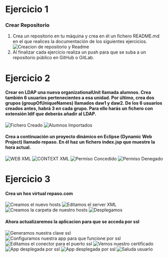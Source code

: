 # Ejercicio 1
### Crear Repositorio
1. Crea un repositorio en tu máquina y crea en él un fichero README.md en el que realices la documentación de los siguientes ejercicios. 
	![Creacion de repositorio y Readme](imagenes/creacionRepo.PNG)
2. Al finalizar cada ejercicio realiza un push para que se suba a un repositorio público en GitHub o GitLab.

# Ejercicio 2
#### Crear en LDAP una nueva organizationalUnit llamada alumnos. Crea también 6 usuarios pertenecientes a esa unidad. Por último, crea dos grupos (groupOfUniqueNames) llamados daw1 y daw2. De los 6 usuarios creados antes, habrá 3 en cada grupo. Para ello harás un fichero con extensión ldif que deberás añadir al LDAP.
![Fichero Creado](imagenes/ficheroCreado.PNG)
![Alumnos Importados](imagenes/alumnosImportados.PNG)
#### Crea a continuación un proyecto dinámico en Eclipse (Dynamic Web Project) llamado repaso. En él haz un fichero index.jsp que muestre la hora actual.
![WEB XML](imagenes/webXML.PNG)
![CONTEXT XML](imagenes/contextXML.PNG)
![Permiso Concedido](imagenes/permisoConcedido.PNG)
![Permiso Denegado](imagenes/permisoDenegado.PNG)

# Ejercicio 3
#### Crea un hos virtual repaso.com

![Creamos el nuevo hosts](imagenes/nuevoHosts.PNG)
![Editamos el server XML](imagenes/editamosServerXML.PNG)
![Creamos la carpeta de nuestro hosts](imagenes/carpertaCreada.PNG)
![Desplegamos](imagenes/repaso_desplegado.PNG)
#### Ahora actualizaremos la aplicacion para que se acceda por ssl
![Generamos nuestra clave ssl ](imagenes/clave.PNG)
![Configuramos nuestra app para que funcione por ssl](imagenes/configuramosApp.PNG)
![Editamos el conector para el puerto ssl](imagenes/editamosConector.PNG)
![Vemos nuestro certificado](imagenes/SSL.PNG)
![App desplegada por ssl](imagenes/SSL_creado.PNG)
![App desplegada por ssl](imagenes/logueoSSL.PNG)
![Saluda usuario](imagenes/saludaUsuario.PNG)
